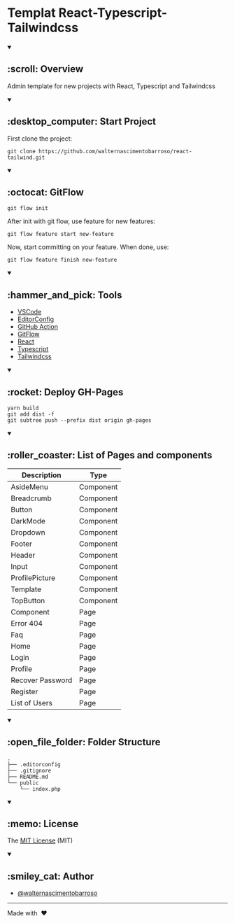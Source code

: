 # Templat React-Typescript-Tailwindcss

<details open>
<summary><h2> :scroll: Overview </h2></summary>

Admin template for new projects with React, Typescript and Tailwindcss

</details>

<details open>
<summary><h2> :desktop_computer: Start Project </h2></summary>

First clone the project:

```
git clone https://github.com/walternascimentobarroso/react-tailwind.git
```

</details>

<details open>
<summary><h2> :octocat: GitFlow </h2></summary>

```
git flow init
```

After init with git flow, use feature for new features:

```
git flow feature start new-feature
```

Now, start committing on your feature. When done, use:

```
git flow feature finish new-feature
```

</details>

<details open>
<summary><h2> :hammer_and_pick: Tools </h2></summary>

- [VSCode](https://code.visualstudio.com/)
- [EditorConfig](https://editorconfig.org/)
- [GitHub Action](https://github.com/features/actions/)
- [GitFlow](https://github.com/nvie/gitflow/)
- [React](https://react.dev/)
- [Typescript](https://www.typescriptlang.org/)
- [Tailwindcss](https://tailwindcss.com/)

</details>

<details open>
<summary><h2> :rocket: Deploy GH-Pages </h2></summary>

```
yarn build
git add dist -f
git subtree push --prefix dist origin gh-pages
```

</details>

</details>

<details open>
<summary><h2> :roller_coaster: List of Pages and components </h2></summary>

| **Description**  | **Type**  |
| ---------------- | --------- |
| AsideMenu        | Component |
| Breadcrumb       | Component |
| Button           | Component |
| DarkMode         | Component |
| Dropdown         | Component |
| Footer           | Component |
| Header           | Component |
| Input            | Component |
| ProfilePicture   | Component |
| Template         | Component |
| TopButton        | Component |
| Component        | Page      |
| Error 404        | Page      |
| Faq              | Page      |
| Home             | Page      |
| Login            | Page      |
| Profile          | Page      |
| Recover Password | Page      |
| Register         | Page      |
| List of Users    | Page      |

</details>

<details open>
<summary><h2> :open_file_folder: Folder Structure </h2></summary>

```
.
├── .editorconfig
├── .gitignore
├── README.md
└── public
    └── index.php
```

</details>

<details open>
<summary><h2> :memo: License </h2></summary>

The [MIT License](LICENSE) (MIT)

</details>

<details open>
<summary><h2> :smiley_cat: Author </h2></summary>

- [@walternascimentobarroso](https://walternascimentobarroso.github.io/)

</details>

---

Made with &nbsp;❤️&nbsp;
